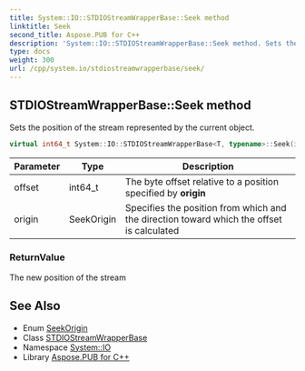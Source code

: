 ```yaml
---
title: System::IO::STDIOStreamWrapperBase::Seek method
linktitle: Seek
second_title: Aspose.PUB for C++
description: 'System::IO::STDIOStreamWrapperBase::Seek method. Sets the position of the stream represented by the current object in C++.'
type: docs
weight: 300
url: /cpp/system.io/stdiostreamwrapperbase/seek/
---
```

## STDIOStreamWrapperBase::Seek method


Sets the position of the stream represented by the current object.

```cpp
virtual int64_t System::IO::STDIOStreamWrapperBase<T, typename>::Seek(int64_t offset, SeekOrigin origin) override
```


| Parameter | Type | Description |
| --- | --- | --- |
| offset | int64_t | The byte offset relative to a position specified by **origin** |
| origin | SeekOrigin | Specifies the position from which and the direction toward which the offset is calculated |

### ReturnValue

The new position of the stream

## See Also

* Enum [SeekOrigin](../../seekorigin/)
* Class [STDIOStreamWrapperBase](../)
* Namespace [System::IO](../../)
* Library [Aspose.PUB for C++](../../../)
